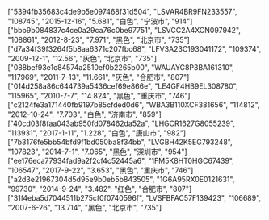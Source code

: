 ["5394fb35683c4de9b5e097468f31d504", "LSVAR4BR9FN233557", "108745", "2015-12-16", "5.681", "白色", "宁波市", "914"]
["bbb9b084837c4ce0a29ca76c0be97751", "LSVCC2A4XCN097942", "108861", "2012-8-23", "7.971", "黑色", "北京市", "735"]
["d7a34f39f3264f5b8aa6371c207fbc68", "LFV3A23C193041172", "109374", "2009-12-1", "12.56", "灰色", "北京市", "735"]
["088bef93e1c84574a2510ef0b2265b00", "WAUAYC8P3BA161310", "117969", "2011-7-13", "11.661", "灰色", "合肥市", "807"]
["014d258a86c644739a5436cef69e866e", "LE4GF4HB9EL308780", "115965", "2010-7-7", "14.824", "黑色", "重庆市", "746"]
["c2124fe3a171440fb9197b85cfded0d6", "WBA3B110XCF381656", "114812", "2012-10-24", "7.703", "白色", "济南市", "859"]
["40cd03f8faa043ab950fd078462da52a", "LHGCR1627G8055239", "113931", "2017-1-11", "1.228", "白色", "唐山市", "982"]
["7b3176fe5bb54bfd9f1bd050ba8f34bb", "LVGBH42K5EG793248", "107823", "2014-7-1", "7.065", "黑色", "深圳市", "954"]
["ee176eca77934fad9a2f2cf4c52445a6", "1FM5K8HT0HGC67439", "106547", "2017-9-22", "3.653", "黑色", "重庆市", "746"]
["a2d3e21967304d5d95e9b0eb5b843505", "1G6A95RX0E0121631", "99730", "2014-9-24", "3.482", "红色", "合肥市", "807"]
["31f4eba5d7044511b275cf0f0740596f", "LVSFBFAC57F139423", "106689", "2007-6-26", "13.714", "黑色", "北京市", "735"]

